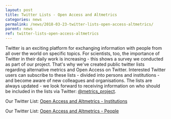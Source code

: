 ```yaml
---
layout: post
title: Twitter Lists - Open Access and Altmetrics
categories: news
permalink: /news/2018-03-23-twitter-lists-open-access-altmetrics/
parent: news
ref: twitter-lists-open-access-altmetrics
---
```


Twitter is an exciting platform for exchanging information with people from all over the world on specific topics. For scientists, too, the importance of Twitter in their daily work is increasing - this shows a survey we conducted as part of our project. That's why we've created public twitter lists regarding alternative metrics and Open Access on Twitter. Interested Twitter users can subscribe to these lists - divided into persons and institutions - and become aware of new colleagues and organisations. The lists are always updated - we look forward to receiving information on who should be included in the lists via Twitter: [@metrics_project](www.twitter.com/metrics_project).   
  
Our Twitter List: [Open Access and Altmetrics - Institutions](https://twitter.com/metrics_project/lists/oa-altmetrics-inst)

Our Twitter List: [Open Access and Altmetrics - People](https://twitter.com/metrics_project/lists/oa-altmetrics-people)
